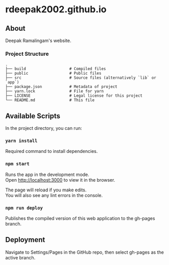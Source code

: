 # rdeepak2002.github.io

## About

Deepak Ramalingam's website. 

### Project Structure

    .
    ├── build                   # Compiled files
    ├── public                  # Public files
    ├── src                     # Source files (alternatively `lib` or `app`)
    ├── package.json            # Metadata of project
    ├── yarn.lock               # File for yarn
    ├── LICENSE                 # Legal license for this project
    └── README.md               # This file

## Available Scripts

In the project directory, you can run:

### `yarn install`

Required command to install dependencies. 

### `npm start`

Runs the app in the development mode.\
Open [http://localhost:3000](http://localhost:3000) to view it in the browser.

The page will reload if you make edits.\
You will also see any lint errors in the console.

### `npm run deploy`

Publishes the compiled version of this web application to the gh-pages branch.

## Deployment

Navigate to Settings/Pages in the GitHub repo, then select gh-pages as the active branch. 